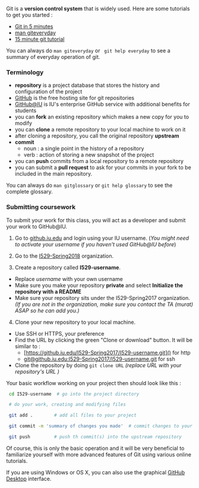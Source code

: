 Git is a **version control system** that is widely used.
Here are some tutorials to get you started :

  * [Git in 5 minutes](http://classic.scottr.org/presentations/git-in-5-minutes/)
  * [man giteveryday](https://www.kernel.org/pub/software/scm/git/docs/giteveryday.html)
  * [15 minute git tutorial](https://try.github.io/levels/1/challenges/1)

You can always do `man giteveryday` or ` git help everyday` to see a summary of everyday operation of git.

### Terminology

  * **repository** is a project database that stores the history and configuration of the project
  * [GitHub](https://www.github.com) is the free hosting site for git repositories
  * [GitHub@IU](https://github.iu.edu/) is IU's enterprise GitHub service with additional benefits for students
  * you can **fork** an existing repository which makes a new copy for you to modify
  * you can **clone** a remote repository to your local machine to work on it
  * after cloning a repository, you call the original repository **upstream**  
  * **commit**
    * noun : a single point in the history of a repository
    * verb : action of storing a new snapshot of the project
  * you can **push** commits from a local repository to a remote repository
  * you can submit a **pull request** to ask for your commits in your fork to be included in the main repository.

You can always do `man gitglossary` or `git help glossary` to see the complete glossary.

### Submitting coursework

To submit your work for this class, you will act as a developer and submit your work to GitHub@IU.

 1. Go to [github.iu.edu](https://github.iu.edu/) and login using your IU username.
(*You might need to activate your username if you haven't used GitHub@IU before*)

 2. Go to the [I529-Spring2018](https://github.iu.edu/I529-Spring2018) organization.

 3. Create a repository called **I529-username**.
   * Replace *username* with your own username
   * Make sure you make your repository **private** and select **Initialize the repository with a README**
   * Make sure your repository sits under the I529-Spring2017 organization. *(If you are not in the organization, make sure you contact the TA (murat) ASAP so he can add you.)*

 4. Clone your new repository to your local machine.
  * Use SSH or HTTPS, your preference
  * Find the URL by clicking the green "Clone or download" button. It will be similar to :          
    * [https://github.iu.edu/I529-Spring2017/I529-username.git]() for http
    * [git@github.iu.edu:I529-Spring2017/I529-username.git]() for ssh
  * Clone the repository by doing `git clone URL` *(replace URL with your repository's URL )*


 Your basic workflow working on your project then should look like this :

```bash
 cd I529-username  # go into the project directory

 # do your work, creating and modifying files

 git add .        # add all files to your project

 git commit -m 'summary of changes you made'  # commit changes to your project

 git push         # push th commit(s) into the upstream repository

 ```
Of course, this is only the basic operation and it will be very beneficial to familiarize yourself with more advanced features of Git using various online tutorials.

If you are using Windows or OS X, you can also use the graphical [GitHub Desktop](https://desktop.github.com/) interface.
